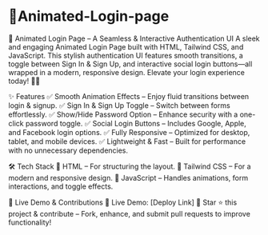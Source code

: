 # 🔐Animated-Login-page
🔐 Animated Login Page – A Seamless & Interactive Authentication UI
A sleek and engaging Animated Login Page built with HTML, Tailwind CSS, and JavaScript. This stylish authentication UI features smooth transitions, a toggle between Sign In & Sign Up, and interactive social login buttons—all wrapped in a modern, responsive design. Elevate your login experience today! 🚀✨

✨ Features
✅ Smooth Animation Effects – Enjoy fluid transitions between login & signup.
✅ Sign In & Sign Up Toggle – Switch between forms effortlessly.
✅ Show/Hide Password Option – Enhance security with a one-click password toggle.
✅ Social Login Buttons – Includes Google, Apple, and Facebook login options.
✅ Fully Responsive – Optimized for desktop, tablet, and mobile devices.
✅ Lightweight & Fast – Built for performance with no unnecessary dependencies.

🛠️ Tech Stack
🔹 HTML – For structuring the layout.
🔹 Tailwind CSS – For a modern and responsive design.
🔹 JavaScript – Handles animations, form interactions, and toggle effects.

🚀 Live Demo & Contributions
🔗 Live Demo: [Deploy Link]
📌 Star ⭐ this project & contribute – Fork, enhance, and submit pull requests to improve functionality!